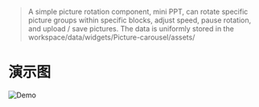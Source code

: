> A simple picture rotation component, mini PPT, can rotate specific picture groups within specific blocks, adjust speed, pause rotation, and upload / save pictures.
> The data is uniformly stored in the workspace/data/widgets/Picture-carousel/assets/

# 演示图

![Demo](/show.gif) 